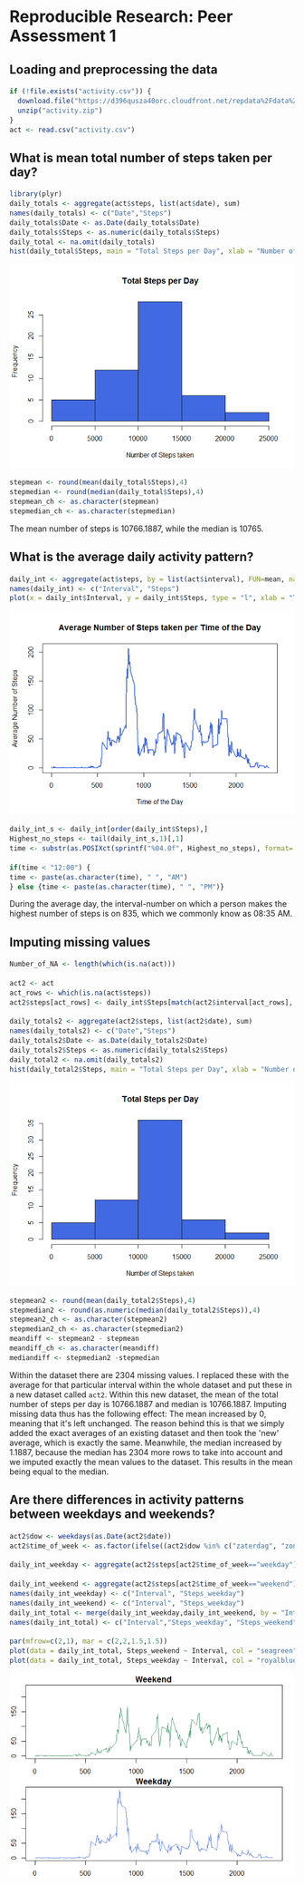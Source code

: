 # Reproducible Research: Peer Assessment 1


## Loading and preprocessing the data

```r
if (!file.exists("activity.csv")) {
  download.file("https://d396qusza40orc.cloudfront.net/repdata%2Fdata%2Factivity.zip", "activity.zip")
  unzip("activity.zip")
}
act <- read.csv("activity.csv")
```


## What is mean total number of steps taken per day?


```r
library(plyr)
daily_totals <- aggregate(act$steps, list(act$date), sum)
names(daily_totals) <- c("Date","Steps")
daily_totals$Date <- as.Date(daily_totals$Date)
daily_totals$Steps <- as.numeric(daily_totals$Steps)
daily_total <- na.omit(daily_totals)
hist(daily_total$Steps, main = "Total Steps per Day", xlab = "Number of Steps taken", col = "royalblue")
```

![](PA1_template_files/figure-html/unnamed-chunk-2-1.png)<!-- -->

```r
stepmean <- round(mean(daily_total$Steps),4)
stepmedian <- round(median(daily_total$Steps),4)
stepmean_ch <- as.character(stepmean)
stepmedian_ch <- as.character(stepmedian)
```

The mean number of steps is 10766.1887, while the median is 10765.


## What is the average daily activity pattern?


```r
daily_int <- aggregate(act$steps, by = list(act$interval), FUN=mean, na.rm=TRUE)
names(daily_int) <- c("Interval", "Steps")
plot(x = daily_int$Interval, y = daily_int$Steps, type = "l", xlab = "Time of the Day", ylab = "Average Number of Steps", main = "Average Number of Steps taken per Time of the Day", pch = 1, lwd = 2, col = "royalblue")
```

![](PA1_template_files/figure-html/unnamed-chunk-3-1.png)<!-- -->

```r
daily_int_s <- daily_int[order(daily_int$Steps),]
Highest_no_steps <- tail(daily_int_s,1)[,1]
time <- substr(as.POSIXct(sprintf("%04.0f", Highest_no_steps), format='%H%M'), 12, 16)

if(time < "12:00") {
time <- paste(as.character(time), " ", "AM")
} else {time <- paste(as.character(time), " ", "PM")}
```

During the average day, the interval-number on which a person makes the highest number of steps is on 
835, which we commonly know as 08:35   AM.

## Imputing missing values


```r
Number_of_NA <- length(which(is.na(act)))

act2 <- act
act_rows <- which(is.na(act$steps))
act2$steps[act_rows] <- daily_int$Steps[match(act2$interval[act_rows], daily_int$Interval)]

daily_totals2 <- aggregate(act2$steps, list(act2$date), sum)
names(daily_totals2) <- c("Date","Steps")
daily_totals2$Date <- as.Date(daily_totals2$Date)
daily_totals2$Steps <- as.numeric(daily_totals2$Steps)
daily_total2 <- na.omit(daily_totals2)
hist(daily_total2$Steps, main = "Total Steps per Day", xlab = "Number of Steps taken", col = "royalblue")
```

![](PA1_template_files/figure-html/unnamed-chunk-4-1.png)<!-- -->

```r
stepmean2 <- round(mean(daily_total2$Steps),4)
stepmedian2 <- round(as.numeric(median(daily_total2$Steps)),4)
stepmean2_ch <- as.character(stepmean2)
stepmedian2_ch <- as.character(stepmedian2)
meandiff <- stepmean2 - stepmean
meandiff_ch <- as.character(meandiff)
mediandiff <- stepmedian2 -stepmedian
```
Within the dataset there are 2304 missing values.
I replaced these with the average for that particular interval within the whole dataset and put these in a new dataset called `act2`.
Within this new dataset, the mean of the total number of steps per day is 10766.1887 and median is 10766.1887.
Imputing missing data thus has the following effect:
The mean increased by 0, meaning that it's left unchanged. The reason behind this is that we simply added the exact averages of an existing dataset and then took the 'new' average, which is exactly the same.
Meanwhile, the median increased by 1.1887, because the median has 2304 more rows to take into account and we imputed exactly the mean values to the dataset. This results in the mean being equal to the median.

## Are there differences in activity patterns between weekdays and weekends?


```r
act2$dow <- weekdays(as.Date(act2$date))
act2$time_of_week <- as.factor(ifelse((act2$dow %in% c("zaterdag", "zondag")), (act2$time_of_week <- "weekend"), (act2$time_of_week <- "weekday")))

daily_int_weekday <- aggregate(act2$steps[act2$time_of_week=="weekday"], by = list(act2$interval[act2$time_of_week=="weekday"]), FUN=mean, na.rm=TRUE)

daily_int_weekend <- aggregate(act2$steps[act2$time_of_week=="weekend"], by = list(act2$interval[act2$time_of_week=="weekend"]), FUN=mean, na.rm=TRUE)
names(daily_int_weekday) <- c("Interval", "Steps_weekday")
names(daily_int_weekend) <- c("Interval", "Steps_weekday")
daily_int_total <- merge(daily_int_weekday,daily_int_weekend, by = "Interval")
names(daily_int_total) <- c("Interval","Steps_weekday", "Steps_weekend")

par(mfrow=c(2,1), mar = c(2,2,1.5,1.5))
plot(data = daily_int_total, Steps_weekend ~ Interval, col = "seagreen", ylab = "Steps", main = "Weekend", lwd = 1, type = "l", ylim = range(Steps_weekend, Steps_weekday))
plot(data = daily_int_total, Steps_weekday ~ Interval, col = "royalblue", ylab = "Steps",main= "Weekday", type = "l", ylim = range(Steps_weekend, Steps_weekday))
```

![](PA1_template_files/figure-html/unnamed-chunk-5-1.png)<!-- -->


